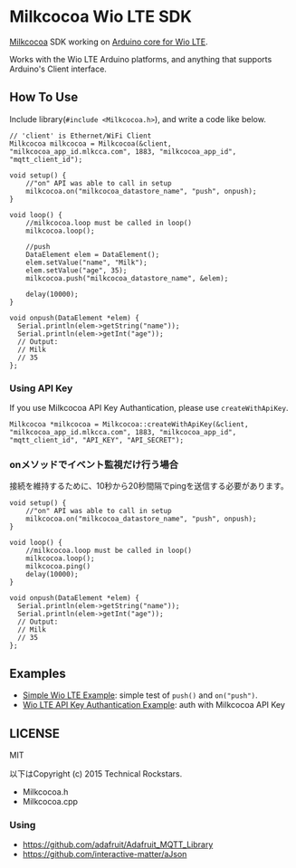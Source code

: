 Milkcocoa Wio LTE SDK
=====

[Milkcocoa](https://mlkcca.com/) SDK working on [Arduino core for Wio LTE](https://github.com/SeeedJP/WioLTEforArduino).

Works with the Wio LTE Arduino platforms, and anything that supports Arduino's Client interface.


## How To Use

Include library(`#include <Milkcocoa.h>`), and write a code like below.

```
// 'client' is Ethernet/WiFi Client
Milkcocoa milkcocoa = Milkcocoa(&client, "milkcocoa_app_id.mlkcca.com", 1883, "milkcocoa_app_id", "mqtt_client_id");

void setup() {
 	//"on" API was able to call in setup
	milkcocoa.on("milkcocoa_datastore_name", "push", onpush);
}

void loop() {
	//milkcocoa.loop must be called in loop()
	milkcocoa.loop();

	//push
	DataElement elem = DataElement();
	elem.setValue("name", "Milk");
	elem.setValue("age", 35);
	milkcocoa.push("milkcocoa_datastore_name", &elem);

	delay(10000);
}

void onpush(DataElement *elem) {
  Serial.println(elem->getString("name"));
  Serial.println(elem->getInt("age"));
  // Output:
  // Milk
  // 35
};
```

### Using API Key

If you use Milkcocoa API Key Authantication, please use `createWithApiKey`.

```
Milkcocoa *milkcocoa = Milkcocoa::createWithApiKey(&client, "milkcocoa_app_id.mlkcca.com", 1883, "milkcocoa_app_id", "mqtt_client_id", "API_KEY", "API_SECRET");
```

### onメソッドでイベント監視だけ行う場合

接続を維持するために、10秒から20秒間隔でpingを送信する必要があります。

```
void setup() {
 	//"on" API was able to call in setup
	milkcocoa.on("milkcocoa_datastore_name", "push", onpush);
}

void loop() {
	//milkcocoa.loop must be called in loop()
	milkcocoa.loop();
	milkcocoa.ping()
	delay(10000);
}

void onpush(DataElement *elem) {
  Serial.println(elem->getString("name"));
  Serial.println(elem->getInt("age"));
  // Output:
  // Milk
  // 35
};

```

## Examples

- [Simple Wio LTE Example](https://github.com/junichikatsu/Milkcocoa_Wio_LTE-master/blob/master/examples/milkcocoa_wio_lte/milkcocoa_wio_lte.ino): simple test of `push()` and `on("push")`.
- [Wio LTE API Key Authantication Example](https://github.com/junichikatsu/Milkcocoa_Wio_LTE-master/blob/master/examples/milkcocoa_wio_lte_apikey_auth/milkcocoa_wio_lte_apikey_auth.ino): auth with Milkcocoa API Key


## LICENSE

MIT



以下はCopyright (c) 2015 Technical Rockstars.

- Milkcocoa.h
- Milkcocoa.cpp

### Using

- https://github.com/adafruit/Adafruit_MQTT_Library
- https://github.com/interactive-matter/aJson

